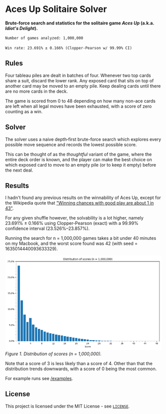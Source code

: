 # Aces Up Solitaire Solver
**Brute‑force search and statistics for the solitaire game *Aces Up* (a.k.a. *Idiot's Delight*).**

```text
Number of games analyzed: 1,000,000

Win rate: 23.691% ± 0.166% (Clopper-Pearson w/ 99.99% CI)
```

## Rules

Four tableau piles are dealt in batches of four. Whenever two top cards share a suit, discard the lower rank. Any exposed card that sits on top of another card may be moved to an empty pile. Keep dealing cards until there are no more cards in the deck.

The game is scored from 0 to 48 depending on how many non-ace cards are left when all legal moves have been exhausted, with a score of zero counting as a win.

## Solver

The solver uses a naive depth‑first brute-force search which explores every possible move sequence and records the lowest possible score.

This can be thought of as the *thoughtful* variant of the game, where the entire deck order is known, and the player can make the best choice on which exposed card to move to an empty pile (or to keep it empty) before the next deal.

## Results

I hadn't found any previous results on the winnability of Aces Up, except for the Wikipedia quote that ["Winning chances with good play are about 1 in 43"](https://en.wikipedia.org/wiki/Aces_Up).

For any given shuffle however, the solvability is a lot higher, namely 23.691% ± 0.166% using Clopper-Pearson (exact) with a 99.99% confidence interval (23.526%&ndash;23.857%).

Running the search for n = 1,000,000 games takes a bit under 40 minutes on my Macbook, and the worst score found was 42 (with seed = 1635014440093633329).

![Distribution of scores (n = 1,000,000)](data/score_distribution.png)
*Figure&nbsp;1. Distribution of scores (n = 1,000,000).*

Note that a score of 3 is less likely than a score of 4. Other than that the distribution trends downwards, with a score of 0 being the most common.

For example runs see [/examples](examples).

## License

This project is licensed under the MIT License - see [`LICENSE`](LICENSE).
